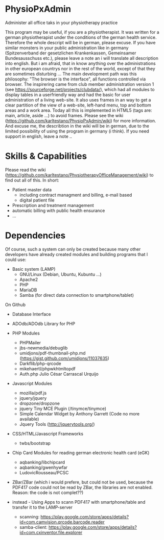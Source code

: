 # PhysioPxAdmin
Administer all office taks in your physiotherapy practice

This program may be useful, if you are a physiotherapist. It was written for a german physiotherapist under the conditions of the german health service. Therefore the whole descript will be in german, please excuse. If you have similar monsters in your public administration like in germany (Spitzenverband der gesetzlichen Krankenkassen, Gemeinsamer Bundesausschuss etc.), please leave a note an i will translate all description into english. But i am afraid, that in know anything over the administrations in other european countrys nor in the rest of the world, except of that they are sometimes disturbing ...
The main development path was this philosophy: "The browser is the interface", all functions controlled via browser. The inspirering came from club member administration version 1 (see https://sourceforge.net/projects/clubdata/), which had all modules to display tables in a userfriendly way and had the basic for user administration of a living web-site. It also uses frames in an way to get a clear partition of the view of a web-site, left-hand menu, top and bottom areas and a work area. Today all this is implemented in HTML5 (tags are: main, article, aside ...) to avoid frames.
Please see the wiki (https://github.com/karltestano/PhysioPxAdmin/wiki) for more information. And excuse me, the describtion in the wiki will be in german, due to the limited possibility of using the program in germany (i think). If you need support in english, leave a note ..
# Skills & Capabilities
Please read the wiki (https://github.com/karltestano/PhysiotherapyOfficeManagement/wiki) to find out all of this. In short:
- Patient master data
  - including contract managment and billing, e-mail based
  - digital patient file
- Prescription and treatment management
- automatic billing with public health ensurance
- ...
# Dependencies
Of course, such a system can only be created because many other developers have already created modules and building programs that I could use:
- Basic system (LAMP)
  - GNU/Linux (Debian, Ubuntu, Kubuntu ...) 
  - Apache2
  - PHP
  - MariaDB
  - Samba (for direct data connection to smartphone/tablet)

On Github
- Database Interface
- ADOdb/ADOdb Library for PHP

- PHP Modules
  - PHPMailer
  - jbs-newmedia/debuglib
  - umidjons/pdf-thumbnail-php.md (https://gist.github.com/umidjons/11037635)
  - Darkflib/php-qrcode 
  - mikehaertl/phpwkhtmltopdf
  - Auth.php Julio César Carrascal Urquijo 

- Javascript Modules
  - mozilla/pdf.js
  - jquery/jquery
  - dropzone/dropzone
  - jquery Tiny MCE Plugin (/tinymce/tinymce)
  - Simple Calendar Widget by Anthony Garrett (Code no more available)
  - Jquery Tools (http://jquerytools.org/)

- CSS/HTML/Javascript Frameworks
  - twbs/bootstrap

- Chip Card Modules for reading german electronic health card (eGK)
  - aqbanking/libchipcard
  - aqbanking/gwenhywfar
  - LudovicRousseau/PCSC

- ZBar/ZBar (which i would prefere, but could not be used, because the PDF417 code
  could not be read by ZBar, the libraries are not enabled. Reason: the code is not complet??)
  
- instead - Using Apps to scann PDF417 with smartphone/table and transfer it to the LAMP-server
  - scanning: https://play.google.com/store/apps/details?id=com.camvision.qrcode.barcode.reader
  - samba-client: https://play.google.com/store/apps/details?id=com.cxinventor.file.explorer

